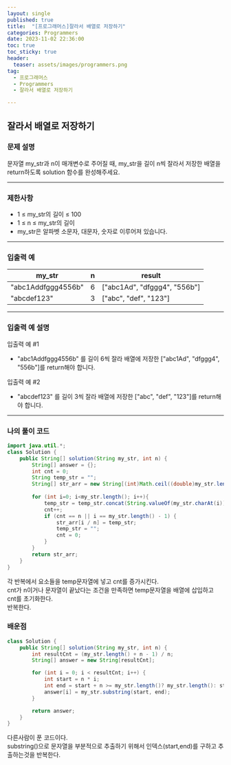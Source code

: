 ```yaml
---
layout: single
published: true
title:  "[프로그래머스]잘라서 배열로 저장하기"
categories: Programmers
date: 2023-11-02 22:36:00
toc: true
toc_sticky: true
header:
  teaser: assets/images/programmers.png
tag:   
  - 프로그래머스
  - Programmers
  - 잘라서 배열로 저장하기

---
```


## 잘라서 배열로 저장하기

### 문제 설명

문자열 my_str과 n이 매개변수로 주어질 때, my_str을 길이 n씩 잘라서 저장한 배열을 return하도록 solution 함수를 완성해주세요.

----------------

### 제한사항

* 1 ≤ my_str의 길이 ≤ 100
* 1 ≤ n ≤ my_str의 길이
* my_str은 알파벳 소문자, 대문자, 숫자로 이루어져 있습니다.

----------------

### 입출력 예

|my_str|	n|	result|
|---|---|---|
|"abc1Addfggg4556b"|	6|	["abc1Ad", "dfggg4", "556b"]|
|"abcdef123"|	3|	["abc", "def", "123"]|

----------------

### 입출력 예 설명

입출력 예 #1  

* "abc1Addfggg4556b" 를 길이 6씩 잘라 배열에 저장한 ["abc1Ad", "dfggg4", "556b"]를 return해야 합니다.
  

입출력 예 #2  

* "abcdef123" 를 길이 3씩 잘라 배열에 저장한 ["abc", "def", "123"]를 return해야 합니다.


  


  
  

  

  

  

----------------

### 나의 풀이 코드

```java
import java.util.*;
class Solution {
    public String[] solution(String my_str, int n) {
        String[] answer = {};
        int cnt = 0;
        String temp_str = "";
        String[] str_arr = new String[(int)Math.ceil((double)my_str.length()/n)];
        
        for (int i=0; i<my_str.length(); i++){
            temp_str = temp_str.concat(String.valueOf(my_str.charAt(i)));
            cnt++;
            if (cnt == n || i == my_str.length() - 1) {
                str_arr[i / n] = temp_str; 
                temp_str = "";
                cnt = 0;
            }
        }
        return str_arr;
    }
}
```
각 반복에서 요소들을 temp문자열에 넣고 cnt를 증가시킨다.  
cnt가 n이거나 문자열이 끝났다는 조건을 만족하면 temp문자열을 배열에 삽입하고 cnt를 초기화한다.  
반복한다.

### 배운점


```java
class Solution {
    public String[] solution(String my_str, int n) {
        int resultCnt = (my_str.length() + n - 1) / n;
        String[] answer = new String[resultCnt];

        for (int i = 0; i < resultCnt; i++) {
            int start = n * i;
            int end = start + n >= my_str.length()? my_str.length(): start + n;
            answer[i] = my_str.substring(start, end);
        }

        return answer;
    }
}
```
다른사람이 푼 코드이다.  
substring()으로 문자열을 부분적으로 추출하기 위해서 인덱스(start,end)를 구하고 추출하는것을 반복한다.